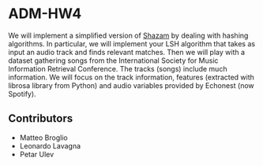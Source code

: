 # ADM-HW4
We will implement a simplified version of [Shazam](https://www.shazam.com) by dealing with hashing algorithms. In particular, we will implement your LSH algorithm that takes as input an audio track and finds relevant matches. Then we will play with a dataset gathering songs from the International Society for Music Information Retrieval Conference. The tracks (songs) include much information. We will focus on the track information, features (extracted with librosa library from Python) and audio variables provided by Echonest (now Spotify).

## Contributors
- Matteo Broglio
- Leonardo Lavagna
- Petar Ulev

